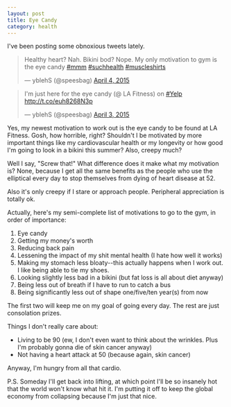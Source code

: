 ```yaml
---
layout: post
title: Eye Candy
category: health
---
```


I've been posting some obnoxious tweets lately.

<blockquote class="twitter-tweet" lang="en"><p>Healthy heart? Nah. Bikini bod? Nope. My only motivation to gym is the eye candy <a href="https://twitter.com/hashtag/mmm?src=hash">#mmm</a> <a href="https://twitter.com/hashtag/suchhealth?src=hash">#suchhealth</a> <a href="https://twitter.com/hashtag/muscleshirts?src=hash">#muscleshirts</a></p>&mdash; yblehS (@speesbag) <a href="https://twitter.com/speesbag/status/584426831719243776">April 4, 2015 <i class="fa fa-twitter"></i></a></blockquote>

<blockquote class="twitter-tweet" lang="en"><p>I&#39;m just here for the eye candy (@ LA Fitness) on <a href="https://twitter.com/hashtag/Yelp?src=hash">#Yelp</a> <a href="http://t.co/euh8268N3p">http://t.co/euh8268N3p</a></p>&mdash; yblehS (@speesbag) <a href="https://twitter.com/speesbag/status/584116421443002368">April 3, 2015 <i class="fa fa-twitter"></i></a></blockquote>

Yes, my newest motivation to work out is the eye candy to be found at LA Fitness. Gosh, how horrible, right? Shouldn't I be motivated by more important things like my cardiovascular health or my longevity or how good I'm going to look in a bikini this summer? Also, creepy much?

Well I say, "Screw that!" What difference does it make what my motivation is? None, because I get all the same benefits as the people who use the elliptical every day to stop themselves from dying of heart disease at 52. 

Also it's only creepy if I stare or approach people. Peripheral appreciation is totally ok.

Actually, here's my semi-complete list of motivations to go to the gym, in order of importance:

1. Eye candy
2. Getting my money's worth
3. Reducing back pain
4. Lessening the impact of my shit mental health (I hate how well it works)
5. Making my stomach less bloaty--this actually happens when I work out. I like being able to tie my shoes.
6. Looking slightly less bad in a bikini (but fat loss is all about diet anyway)
7. Being less out of breath if I have to run to catch a bus
8. Being significantly less out of shape one/five/ten year(s) from now

The first two will keep me on my goal of going every day. The rest are just consolation prizes.

Things I don't really care about:

- Living to be 90 (ew, I don't even want to think about the wrinkles. Plus I'm probably gonna die of skin cancer anyway)
- Not having a heart attack at 50 (because again, skin cancer)

Anyway, I'm hungry from all that cardio. 

P.S. Someday I'll get back into lifting, at which point I'll be so insanely hot that the world won't know what hit it. I'm putting it off to keep the global economy from collapsing because I'm just that nice.